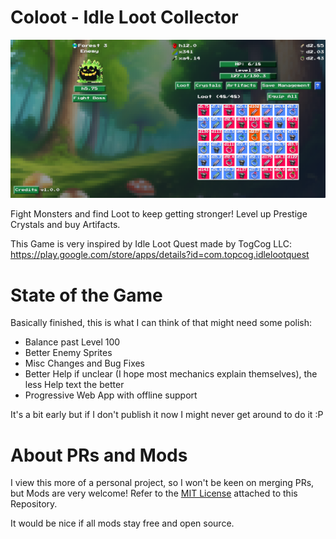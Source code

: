 # Coloot - Idle Loot Collector

![Game Screenshot](./screenshot.png)

Fight Monsters and find Loot to keep getting stronger! Level up Prestige Crystals and buy Artifacts.

This Game is very inspired by Idle Loot Quest made by TogCog LLC: https://play.google.com/store/apps/details?id=com.topcog.idlelootquest

# State of the Game

Basically finished, this is what I can think of that might need some polish:

* Balance past Level 100
* Better Enemy Sprites
* Misc Changes and Bug Fixes
* Better Help if unclear (I hope most mechanics explain themselves), the less Help text the better
* Progressive Web App with offline support

It's a bit early but if I don't publish it now I might never get around to do it :P

# About PRs and Mods

I view this more of a personal project, so I won't be keen on merging PRs, but Mods are very welcome! Refer to the [MIT License](./LICENSE) attached to this Repository.

It would be nice if all mods stay free and open source.